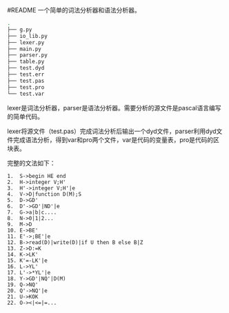 #README
一个简单的词法分析器和语法分析器。

```bash
.
├── g.py
├── io_lib.py
├── lexer.py
├── main.py
├── parser.py
├── table.py
├── test.dyd
├── test.err
├── test.pas
├── test.pro
└── test.var
```

lexer是词法分析器，parser是语法分析器。需要分析的源文件是pascal语言编写的简单代码。

lexer将源文件（test.pas）完成词法分析后输出一个dyd文件，parser利用dyd文件完成语法分析，得到var和pro两个文件，var是代码的变量表，pro是代码的区块表。

完整的文法如下：

```
1.  S->begin HE end
2.  H->integer V;H'
3.  H'->integer V;H'|e
4.  V->D|function D(M);S
5.  D->GD'
6.  D'->GD'|ND'|e
7.  G->a|b|c....
8.  N->0|1|2...
9.  M->D
10. E->BE'
11. E'->;BE'|e
12. B->read(D)|write(D)|if U then B else B|Z
13. Z->D:=K
14. K->LK'
15. K'=-LK'|e
16. L->YL'
17. L'->*YL'|e
18. Y->GD'|NQ'|D(M)
19. Q->NQ'
20. Q'->NQ'|e
21. U->KOK
22. O-><|<=|=...

```